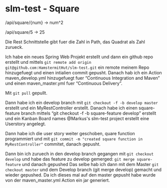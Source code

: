 # slm-test - Square

/api/square/{num} → num^2  

/api/square/5 → 25

Die Rest Schnittstelle gibt fuer die Zahl in Path, das Quadrat als Zahl zurueck.

Ich habe ein neues Spring Web Projekt erstellt und dann ein github repo erstellt und 
mittels `git remote add origin git@github.com:HamstermitHut/slm-test.git` ein remote meinem Repo hinzugefuegt und einen intialien commit gepusht.
Danach hab ich ein Action maven_develop.yml hinzugefuegt fuer “Continuous Integration and Maven” und einen maven_master.yml fuer “Continuous Delivery”.

Mit `git pull` gepullt.

Dann habe ich ein develop branch mit `git checkout -f -b develop master` erstellt und ein MyRestController erstellt.
Danach habe ich einen square-feature branch mittels “git checkout -f -b square-feature develop” erstellt und ein Kanban
Board names @Markus's slm-test project erstellt eine Userstory angelegt.

Dann habe ich die user story weiter geschoben, quare function programmiert und mit `git commit -m "created square function in MyRestController"` commitet,
danach gepusht.

Dann bin ich zuruech in den develop branch gegangen mit `git checkout develop` und 
habe das feature zu develop gemerged: `git merge square-feature` und danach gepushed
Das selbe hab ich dann mit dem Master `git checkout master` und dem Develop branch (git merge develop) 
gemacht und wieder gepushed. Da ich dieses mal auf den master gepusht habe wurde von der maven_master.yml Action ein jar generiert.